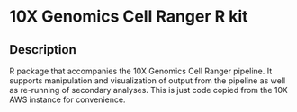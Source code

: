 # 10X Genomics Cell Ranger R kit

## Description
R package that accompanies the 10X Genomics Cell Ranger pipeline. It supports manipulation and visualization of output from the pipeline as well as re-running of secondary analyses. This is just code copied from the 10X AWS instance for convenience. 
